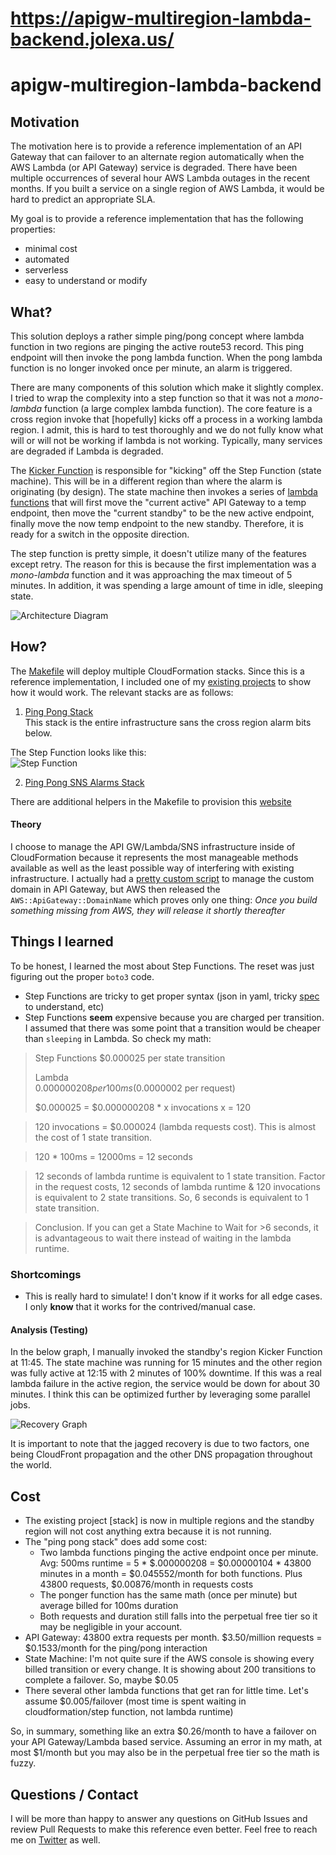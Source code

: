 https://apigw-multiregion-lambda-backend.jolexa.us/
===============
# apigw-multiregion-lambda-backend

## Motivation
The motivation here is to provide a reference implementation of an API Gateway
that can failover to an alternate region automatically when the AWS Lambda (or
API Gateway) service is degraded. There have been multiple occurrences of
several hour AWS Lambda outages in the recent months. If you built a service on
a single region of AWS Lambda, it would be hard to predict an appropriate SLA.

My goal is to provide a reference implementation that has the following
properties:
* minimal cost
* automated
* serverless
* easy to understand or modify

## What?
This solution deploys a rather simple ping/pong concept where lambda function in
two regions are pinging the active route53 record. This ping endpoint will then
invoke the pong lambda function. When the pong lambda function is no longer
invoked once per minute, an alarm is triggered.

There are many components of this solution which make it slightly complex. I
tried to wrap the complexity into a step function so that it was not a
_mono-lambda_ function (a large complex lambda function). The core feature is a
cross region invoke that [hopefully] kicks off a process in a working lambda
region. I admit, this is hard to test thoroughly and we do not fully know what
will or will not be working if lambda is not working. Typically, many services
are degraded if Lambda is degraded.

The [Kicker
Function](https://github.com/jolexa/apigw-multiregion-lambda-backend/blob/master/lambda/swap.py#L48-L116)
is responsible for "kicking" off the Step Function (state machine). This will be
in a different region than where the alarm is originating (by design). The state
machine then invokes a series of [lambda
functions](https://github.com/jolexa/apigw-multiregion-lambda-backend/blob/master/lambda/swap.py#L118-L191)
that will first move the "current active" API Gateway to a temp endpoint, then
move the "current standby" to be the new active endpoint, finally move the now
temp endpoint to the new standby. Therefore, it is ready for a switch in the
opposite direction.

The step function is pretty simple, it doesn't utilize many of the features
except retry. The reason for this is because the first implementation was a
_mono-lambda_ function and it was approaching the max timeout of 5 minutes. In
addition, it was spending a large amount of time in idle, sleeping state.

![Architecture Diagram](https://raw.githubusercontent.com/jolexa/apigw-multiregion-lambda-backend/master/diagram.png)

## How?
The
[Makefile](https://github.com/jolexa/apigw-multiregion-lambda-backend/blob/master/Makefile)
will deploy multiple CloudFormation stacks. Since this is a reference
implementation, I included one of my [existing
projects](https://github.com/jolexa/aws-apigw-acm) to show how it would work.
The relevant stacks are as follows:

1. [Ping Pong
   Stack](https://github.com/jolexa/apigw-multiregion-lambda-backend/blob/master/ping-pong-stack.yml)  
This stack is the entire infrastructure sans the cross region alarm bits below.

The Step Function looks like this:  
![Step Function](https://raw.githubusercontent.com/jolexa/apigw-multiregion-lambda-backend/master/stepfunction.png)

2. [Ping Pong SNS Alarms
   Stack](https://github.com/jolexa/apigw-multiregion-lambda-backend/blob/master/ping-pong-stack-sns-alarms.yml)

There are additional helpers in the Makefile to provision this
[website](https://apigw-multiregion-lambda-backend.jolexa.us/)

#### Theory
I choose to manage the API GW/Lambda/SNS infrastructure inside of CloudFormation
because it represents the most manageable methods available as well as the least
possible way of interfering with existing infrastructure. I actually had a
[pretty custom
script](https://github.com/jolexa/aws-apigw-acm/commit/9a00832a5748a7e2a11b36db3f8569ce166222df)
to manage the custom domain in API Gateway, but AWS then released the
`AWS::ApiGateway::DomainName` which proves only one thing: *Once you build
something missing from AWS, they will release it shortly thereafter*

## Things I learned

To be honest, I learned the most about Step Functions. The reset was just
figuring out the proper `boto3` code.
* Step Functions are tricky to get proper syntax (json in yaml, tricky
  [spec](https://states-language.net/spec.html) to understand, etc)
* Step Functions **seem** expensive because you are charged per transition. I
  assumed that there was some point that a transition would be cheaper than
  `sleeping` in Lambda. So check my math:

> Step Functions
> $0.000025 per state transition
>
>Lambda  
>$0.000000208 per 100ms  
>($0.0000002 per request)
>
>$0.000025 = $0.000000208 * x invocations
x = 120

>120 invocations = $0.000024 (lambda requests cost). This is almost the cost of 1 state transition.

>120 * 100ms = 12000ms = 12 seconds

>12 seconds of lambda runtime is equivalent to 1 state transition. Factor in the request costs, 12 seconds of lambda runtime & 120 invocations is equivalent to 2 state transitions. So, 6 seconds is equivalent to 1 state transition.

>Conclusion. If you can get a State Machine to Wait for >6 seconds, it is advantageous to wait there instead of waiting in the lambda runtime.


### Shortcomings
* This is really hard to simulate! I don't know if it works for all edge cases.
  I only **know** that it works for the contrived/manual case.

#### Analysis (Testing)
In the below graph, I manually invoked the standby's region Kicker Function at
11:45. The state machine was running for 15 minutes and the other region was
fully active at 12:15 with 2 minutes of 100% downtime. If this was a real lambda
failure in the active region, the service would be down for about 30 minutes. I
think this can be optimized further by leveraging some parallel jobs.

![Recovery Graph](https://raw.githubusercontent.com/jolexa/apigw-multiregion-lambda-backend/master/failover-recovery-graph.png)

It is important to note that the jagged recovery is due to two factors, one
being CloudFront propagation and the other DNS propagation throughout the world.

## Cost
* The existing project [stack] is now in multiple regions and the standby region
  will not cost anything extra because it is not running.
* The "ping pong stack" does add some cost:
  * Two lambda functions pinging the active endpoint once per minute. Avg: 500ms
    runtime = 5 * $.000000208 = $0.00000104 * 43800 minutes in a month =
    $0.045552/month for both functions. Plus 43800 requests, $0.00876/month in
    requests costs
  * The ponger function has the same math (once per minute) but average billed
    for 100ms duration
  * Both requests and duration still falls into the perpetual free tier so it
    may be negligible in your account.
* API Gateway: 43800 extra requests per month. $3.50/million requests =
  $0.1533/month for the ping/pong interaction
* State Machine: I'm not quite sure if the AWS console is showing every billed
  transition or every change. It is showing about 200 transitions to complete a
  failover. So, maybe $0.05
* There several other lambda functions that get ran for little time. Let's
  assume $0.005/failover (most time is spent waiting in cloudformation/step
  function, not lambda runtime)
  
So, in summary, something like an extra $0.26/month to have a failover on your API
Gateway/Lambda based service. Assuming an error in my math, at most $1/month but
you may also be in the perpetual free tier so the math is fuzzy.

## Questions / Contact
I will be more than happy to answer any questions on GitHub Issues and review
Pull Requests to make this reference even better. Feel free to reach me on
[Twitter](https://twitter.com/jolexa) as well.
